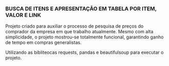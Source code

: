 ### **BUSCA DE ITENS E APRESENTAÇÃO EM TABELA POR ITEM, VALOR E LINK**

Projeto criado para auxiliar o processo de pesquisa de preços do comprador da empresa em que trabalho atualmente.
Mesmo com alta simplicidade, o projeto mostrou-se totalmente funcional, garantindo ganho de tempo em compras generalistas. 

Utilizando as bibliteocas requests, pandas e beautifulsoup para executar o projeto.
